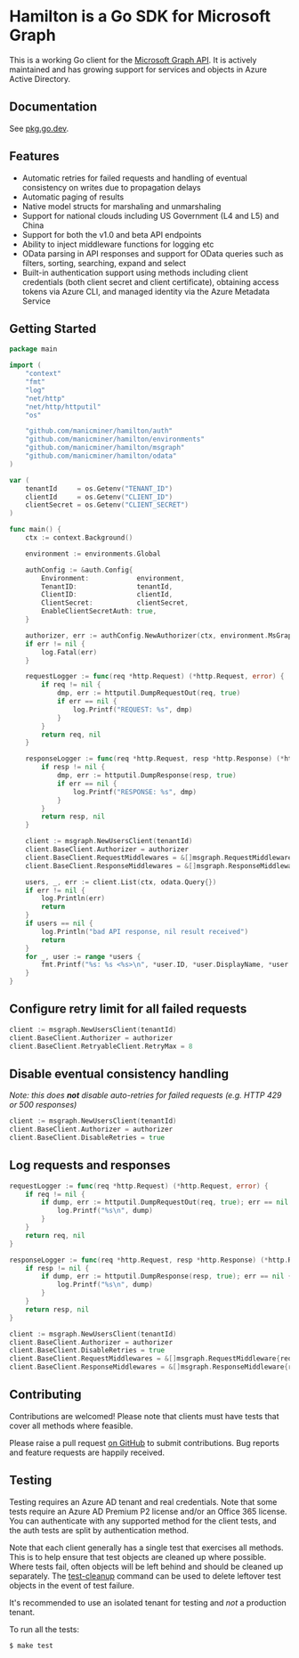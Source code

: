 # Hamilton is a Go SDK for Microsoft Graph

This is a working Go client for the [Microsoft Graph API][ms-graph-docs]. It is actively maintained and has growing
support for services and objects in Azure Active Directory.

## Documentation

See [pkg.go.dev](https://pkg.go.dev/github.com/manicminer/hamilton).

## Features

- Automatic retries for failed requests and handling of eventual consistency on writes due to propagation delays
- Automatic paging of results
- Native model structs for marshaling and unmarshaling
- Support for national clouds including US Government (L4 and L5) and China
- Support for both the v1.0 and beta API endpoints
- Ability to inject middleware functions for logging etc
- OData parsing in API responses and support for OData queries such as filters, sorting, searching, expand and select
- Built-in authentication support using methods including client credentials (both client secret and client certificate), obtaining access tokens via Azure CLI, and managed identity via the Azure Metadata Service

## Getting Started

```go
package main

import (
	"context"
	"fmt"
	"log"
	"net/http"
	"net/http/httputil"
	"os"

	"github.com/manicminer/hamilton/auth"
	"github.com/manicminer/hamilton/environments"
	"github.com/manicminer/hamilton/msgraph"
	"github.com/manicminer/hamilton/odata"
)

var (
	tenantId     = os.Getenv("TENANT_ID")
	clientId     = os.Getenv("CLIENT_ID")
	clientSecret = os.Getenv("CLIENT_SECRET")
)

func main() {
	ctx := context.Background()

	environment := environments.Global

	authConfig := &auth.Config{
		Environment:            environment,
		TenantID:               tenantId,
		ClientID:               clientId,
		ClientSecret:           clientSecret,
		EnableClientSecretAuth: true,
	}

	authorizer, err := authConfig.NewAuthorizer(ctx, environment.MsGraph)
	if err != nil {
		log.Fatal(err)
	}

	requestLogger := func(req *http.Request) (*http.Request, error) {
		if req != nil {
			dmp, err := httputil.DumpRequestOut(req, true)
			if err == nil {
				log.Printf("REQUEST: %s", dmp)
			}
		}
		return req, nil
	}

	responseLogger := func(req *http.Request, resp *http.Response) (*http.Response, error) {
		if resp != nil {
			dmp, err := httputil.DumpResponse(resp, true)
			if err == nil {
				log.Printf("RESPONSE: %s", dmp)
			}
		}
		return resp, nil
	}

	client := msgraph.NewUsersClient(tenantId)
	client.BaseClient.Authorizer = authorizer
	client.BaseClient.RequestMiddlewares = &[]msgraph.RequestMiddleware{requestLogger}
	client.BaseClient.ResponseMiddlewares = &[]msgraph.ResponseMiddleware{responseLogger}

	users, _, err := client.List(ctx, odata.Query{})
	if err != nil {
		log.Println(err)
		return
	}
	if users == nil {
		log.Println("bad API response, nil result received")
		return
	}
	for _, user := range *users {
		fmt.Printf("%s: %s <%s>\n", *user.ID, *user.DisplayName, *user.UserPrincipalName)
	}
}
```

## Configure retry limit for all failed requests

```go
client := msgraph.NewUsersClient(tenantId)
client.BaseClient.Authorizer = authorizer
client.BaseClient.RetryableClient.RetryMax = 8
```

## Disable eventual consistency handling

_Note: this does **not** disable auto-retries for failed requests (e.g. HTTP 429 or 500 responses)_

```go
client := msgraph.NewUsersClient(tenantId)
client.BaseClient.Authorizer = authorizer
client.BaseClient.DisableRetries = true
```

## Log requests and responses

```go
requestLogger := func(req *http.Request) (*http.Request, error) {
	if req != nil {
		if dump, err := httputil.DumpRequestOut(req, true); err == nil {
			log.Printf("%s\n", dump)
		}
	}
	return req, nil
}

responseLogger := func(req *http.Request, resp *http.Response) (*http.Response, error) {
	if resp != nil {
		if dump, err := httputil.DumpResponse(resp, true); err == nil {
			log.Printf("%s\n", dump)
		}
	}
	return resp, nil
}

client := msgraph.NewUsersClient(tenantId)
client.BaseClient.Authorizer = authorizer
client.BaseClient.DisableRetries = true
client.BaseClient.RequestMiddlewares = &[]msgraph.RequestMiddleware{requestLogger}
client.BaseClient.ResponseMiddlewares = &[]msgraph.ResponseMiddleware{responseLogger}
```

## Contributing

Contributions are welcomed! Please note that clients must have tests that cover all methods where feasible.

Please raise a pull request [on GitHub][gh-project] to submit contributions. Bug reports and feature requests are happily received.

## Testing

Testing requires an Azure AD tenant and real credentials. Note that some tests require an Azure AD Premium P2 license and/or an Office 365 license.
You can authenticate with any supported method for the client tests, and the auth tests are split by authentication method.

Note that each client generally has a single test that exercises all methods. This is to help ensure that test objects
are cleaned up where possible. Where tests fail, often objects will be left behind and should be cleaned up separately.
The [test-cleanup](https://github.com/manicminer/hamilton/tree/main/internal/cmd/test-cleanup) command can be used to
delete leftover test objects in the event of test failure.

It's recommended to use an isolated tenant for testing and _not_ a production tenant.

To run all the tests:
```shell
$ make test
```

[gh-project]: https://github.com/manicminer/hamilton
[ms-graph-docs]: https://docs.microsoft.com/en-us/graph/overview
